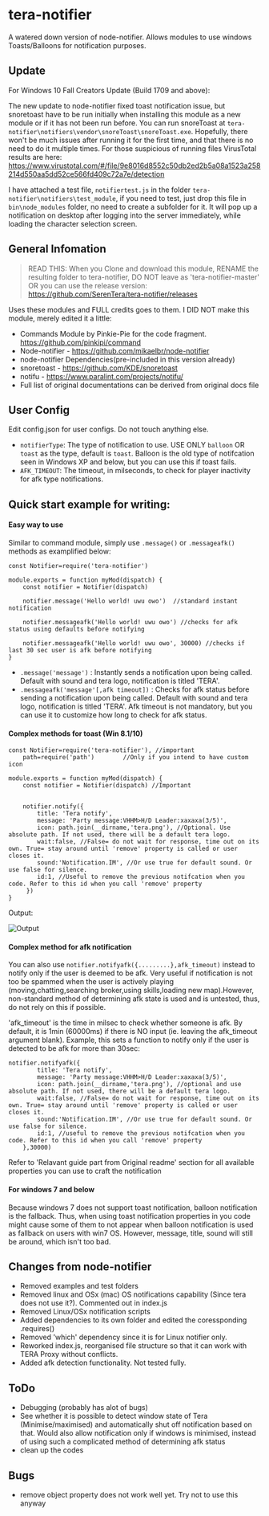 # tera-notifier
A watered down version of node-notifier. Allows modules to use windows Toasts/Balloons for notification purposes.

## Update
For Windows 10 Fall Creators Update (Build 1709 and above):

The new update to node-notifier fixed toast notification issue, but snoretoast have to be run initially when installing this module as a new module or if it has not been run before. You can run snoreToast at `tera-notifier\notifiers\vendor\snoreToast\snoreToast.exe`. Hopefully, there won't be much issues after running it for the first time, and that there is no need to do it multiple times. For those suspicious of running files VirusTotal results are here: https://www.virustotal.com/#/file/9e8016d8552c50db2ed2b5a08a1523a258214d550aa5dd52ce566fd409c72a7e/detection

I have attached a test file, `notifiertest.js` in the folder `tera-notifier\notifiers\test_module`, if you need to test, just drop this file in `bin\node_modules` folder, no need to create a subfolder for it. It will pop up a notification on desktop after logging into the server immediately, while loading the character selection screen.

## General Infomation
> READ THIS: When you Clone and download this module, RENAME the resulting folder to tera-notifier, DO NOT leave as 'tera-notifier-master' OR you can use the release version: https://github.com/SerenTera/tera-notifier/releases

Uses these modules and FULL credits goes to them. I DID NOT make this module, merely edited it a little:
- Commands Module by Pinkie-Pie for the code fragment. https://github.com/pinkipi/command
- Node-notifier - https://github.com/mikaelbr/node-notifier 
- node-notifier Dependencies(pre-included in this version already)
- snoretoast - https://github.com/KDE/snoretoast
- notifu - https://www.paralint.com/projects/notifu/
- Full list of original documentations can be derived from original docs file

## User Config
Edit config.json for user configs. Do not touch anything else.
- `notifierType`: The type of notification to use. USE ONLY `balloon` OR `toast` as the type, default is `toast`. Balloon is the old type of notifcation seen in Windows XP and below, but you can use this if toast fails.
- `AFK_TIMEOUT`: The timeout, in milseconds, to check for player inactivity for afk type notifications.

## Quick start example for writing:

#### Easy way to use
Similar to command module, simply use `.message()` or `.messageafk()` methods as examplified below:
```
const Notifier=require('tera-notifier')
	
module.exports = function myMod(dispatch) {	
    const notifier = Notifier(dispatch)	
    
    notifier.message('Hello world! uwu owo')  //standard instant notification
    
    notifier.messageafk('Hello world! uwu owo') //checks for afk status using defaults before notifying
    
    notifier.messageafk('Hello world! uwu owo', 30000) //checks if last 30 sec user is afk before notifying
}
```
- `.message('message')` : Instantly sends a notification upon being called. Default with sound and tera logo, notification is titled 'TERA'.
- `.messageafk('message'[,afk timeout])` : Checks for afk status before sending a notification upon being called. Default with sound and tera logo, notification is titled 'TERA'. Afk timeout is not mandatory, but you can use it to customize how long to check for afk status.

#### Complex methods for toast (Win 8.1/10)
```
const Notifier=require('tera-notifier'), //important
	path=require('path')		//Only if you intend to have custom icon
	
module.exports = function myMod(dispatch) {	
    const notifier = Notifier(dispatch)	//Important


    notifier.notify({
		title: 'Tera notify',
		message: 'Party message:VHHM>H/D Leader:xaxaxa(3/5)',
		icon: path.join(__dirname,'tera.png'), //Optional. Use absolute path. If not used, there will be a default tera logo.
		wait:false, //False= do not wait for response, time out on its own. True= stay around until 'remove' property is called or user closes it.
		sound:'Notification.IM', //Or use true for default sound. Or use false for silence.
		id:1, //Useful to remove the previous notifcation when you code. Refer to this id when you call 'remove' property
     })
}
  ```
  
Output:

![Output](http://i.imgur.com/HOHMfgf.jpg)  

#### Complex method for afk notification
You can also use `notifier.notifyafk({.........},afk_timeout)` instead to notify only if the user is deemed to be afk. Very useful if notification is not too be spammed when the user is actively playing (moving,chatting,searching broker,using skills,loading new map).However, non-standard method of determining afk state is used and is untested, thus, do not rely on this if possible.

'afk_timeout' is the time in milsec to check whether someone is afk. By default, it is 1min (60000ms) if there is NO input (ie. leaving the afk_timeout argument blank). Example, this sets a function to notify only if the user is detected to be afk for more than 30sec:
```
notifier.notifyafk({
		title: 'Tera notify',
		message: 'Party message:VHHM>H/D Leader:xaxaxa(3/5)',
		icon: path.join(__dirname,'tera.png'), //optional and use absolute path. If not used, there will be a default tera logo.
		wait:false, //False= do not wait for response, time out on its own. True= stay around until 'remove' property is called or user closes it.
		sound:'Notification.IM', //Or use true for default sound. Or use false for silence.
		id:1, //useful to remove the previous notifcation when you code. Refer to this id when you call 'remove' property
	},30000)
```

Refer to 'Relavant guide part from Original readme' section for all available properties you can use to craft the notification

#### For windows 7 and below
Because windows 7 does not support toast notification, balloon notification is the fallback. Thus, when using toast notification properties in you code might cause some of them to not appear when balloon notification is used as fallback on users with win7 OS. However, message, title, sound will still be around, which isn't too bad.
  

## Changes from node-notifier
- Removed examples and test folders
- Removed linux and OSx (mac) OS notifications capability (Since tera does not use it?). Commented out in index.js
- Removed Linux/OSx notification scripts
- Added dependencies to its own folder and edited the coressponding .requires() 
- Removed 'which' dependency since it is for Linux notifier only.
- Reworked index.js, reorganised file structure so that it can work with TERA Proxy without conflicts.
- Added afk detection functionality. Not tested fully.

## ToDo
- Debugging (probably has alot of bugs)
- See whether it is possible to detect window state of Tera (Minimise/maximised) and automatically shut off notification based on that. Would also allow notification only if windows is minimised, instead of using such a complicated method of determining afk status
- clean up the codes
## Bugs
- remove object property does not work well yet. Try not to use this anyway

